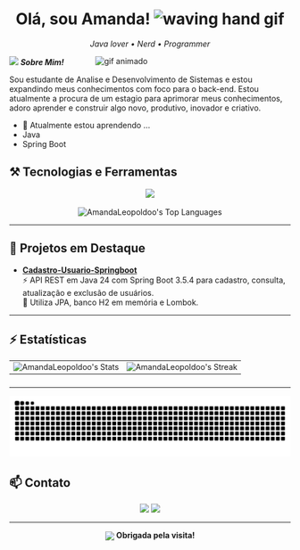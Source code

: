 
<h1 align="center"> Olá, sou Amanda! <img src="https://user-images.githubusercontent.com/72663882/171687151-bb31c996-c9d2-49c8-b593-734946893b23.gif" alt="waving hand gif" aria-hidden="true" width="40" /></h1>

<p align="center">
  <em>Java lover • Nerd • Programmer</em>
</p>

<img align="right" width=350px alt="gif animado" src="https://i.imgur.com/i905HPB.gif" />

<img src="https://media.giphy.com/media/ObNTw8Uzwy6KQ/giphy.gif" width="40px">&nbsp;***Sobre Mim!***


<p align="left" > Sou estudante de Analise e Desenvolvimento de Sistemas e estou expandindo meus conhecimentos com foco para o back-end. Estou atualmente a    procura de um estagio para aprimorar meus conhecimentos, adoro aprender e construir algo novo, produtivo, inovador e criativo.
 
  - 🌱 Atualmente estou aprendendo ...
  - Java
  - Spring Boot
</p>
                           
## ⚒️ Tecnologias e Ferramentas

<p align="center">
  <img src="https://skillicons.dev/icons?i=java,spring,postgres,mongodb,docker,postman,idea,git" />
</p>

<p align="center">
  <img width="40%" src="https://github-readme-stats.vercel.app/api/top-langs/?username=AmandaLeopoldoo&theme=bear&show_icons=true&hide_border=true&layout=compact" alt="AmandaLeopoldoo's Top Languages" />
</p>

---

## 🚀 Projetos em Destaque

- [**Cadastro-Usuario-Springboot**](https://github.com/AmandaLeopoldoo/Cadastro-Usuario-Springboot)  
  ⚡ API REST em Java 24 com Spring Boot 3.5.4 para cadastro, consulta, atualização e exclusão de usuários.  
  💾 Utiliza JPA, banco H2 em memória e Lombok.  

---

## ⚡ Estatísticas


<div align="center">
  <table>
    <tr>
      <td>
        <img src="https://github-readme-stats.vercel.app/api?username=AmandaLeopoldoo&theme=bear&show_icons=true&hide_border=true&count_private=true" alt="AmandaLeopoldoo's Stats"/>
      </td>
      <td>
        <img src="https://github-readme-streak-stats.herokuapp.com/?user=AmandaLeopoldoo&theme=bear&hide_border=true" alt="AmandaLeopoldoo's Streak"/>
      </td>
    </tr>
  </table>
</div>


###

---
<p align="center">
<img src="https://raw.githubusercontent.com/AmandaLeopoldoo/AmandaLeopoldoo/output/snake.svg" alt="Snake animation" />

###
</p>

## 📫 Contato

<div align="center">
  <a href="mailto:amandaleopoldo2930@gmail.com"><img src="https://img.shields.io/badge/-Gmail-%23333?style=for-the-badge&logo=gmail&logoColor=white" target="_blank"></a>
  <a href="https://www.linkedin.com/in/amanda-leopoldo-a61478319" target="_blank"><img src="https://img.shields.io/badge/-LinkedIn-%230077B5?style=for-the-badge&logo=linkedin&logoColor=white" target="_blank"></a> 
</div>

---

<div align="center">

  <img src="https://media.giphy.com/media/ObNTw8Uzwy6KQ/giphy.gif" width="40px" style="vertical-align: middle;">&nbsp;<strong>Obrigada pela visita!</strong>

</div>
